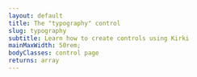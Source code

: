 ```yaml
---
layout: default
title: The "typography" control
slug: typography
subtitle: Learn how to create controls using Kirki
mainMaxWidth: 50rem;
bodyClasses: control page
returns: array
---
```

